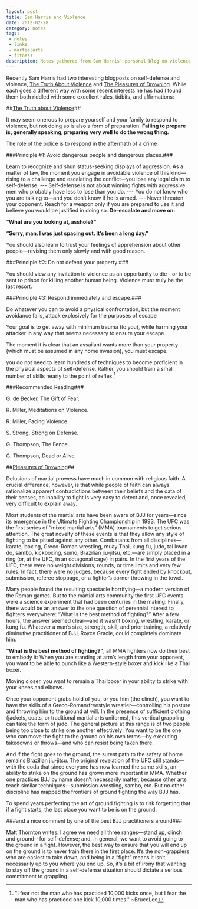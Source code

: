 ```yaml
---
layout: post
title: Sam Harris and Violence
date: 2012-02-28
category: notes
tags:
 - notes
 - links
 - martialarts
 - fitness
description: Notes gathered from Sam Harris' personal blog on violence and BJJ
---
```


Recently Sam Harris had two interesting blogposts on self-defense and violence, <a href="http://www.samharris.org/blog/item/the-truth-about-violence" target="_blank">The Truth About Violence</a> and <a href="http://www.samharris.org/blog/item/the-pleasures-of-drowning" target="_blank">The Pleasures of Drowning</a>.  While each goes a different way with some recent interests he has had I found them both riddled with some excellent rules, tidbits, and affirmations:

##<a href="http://www.samharris.org/blog/item/the-truth-about-violence" target="_blank">The Truth about Violence</a>##

It may seem onerous to prepare yourself and your family to respond to violence, but not doing so is also a form of preparation. **Failing to prepare is, generally speaking, preparing very well to do the wrong thing.**

The role of the police is to respond in the aftermath of a crime

###Principle #1: Avoid dangerous people and dangerous places.###

Learn to recognize and shun status-seeking displays of aggression.
As a matter of law, the moment you engage in avoidable violence of this kind—rising to a challenge and escalating the conflict—you lose any legal claim to self-defense.
--- Self-defense is not about winning fights with aggressive men who probably have less to lose than you do.
---  You do not know who you are talking to—and you don’t know if he is armed.
--- Never threaten your opponent.
 Reach for a weapon only if you are prepared to use it and believe you would be justified in doing so.
**De-escalate and move on:**

**“What are you looking at, asshole?”**

**“Sorry, man. I was just spacing out. It’s been a long day.”**

You should also learn to trust your feelings of apprehension about other people—revising them only slowly and with good reason.

###Principle #2: Do not defend your property.###

You should view any invitation to violence as an opportunity to die—or to be sent to prison for killing another human being. Violence must truly be the last resort.

###Principle #3: Respond immediately and escape.###

Do whatever you can to avoid a physical confrontation, but the moment avoidance fails, attack explosively for the purposes of escape

Your goal is to get away with minimum trauma (to you), while harming your attacker in any way that seems necessary to ensure your escape

The moment it is clear that an assailant wants more than your property (which must be assumed in any home invasion), you must escape.

you do not need to learn hundreds of techniques to become proficient in the physical aspects of self-defense. Rather, you should train a small number of skills nearly to the point of reflex.[^foot]

###Recommended Reading###

G. de Becker, The Gift of Fear.

R. Miller, Meditations on Violence. 

R. Miller, Facing Violence.

S. Strong, Strong on Defense.

G. Thompson, The Fence.

G. Thompson, Dead or Alive.

##<a href="http://www.samharris.org/blog/item/the-pleasures-of-drowning" target="_blank">Pleasures of Drowning</a>##

Delusions of martial prowess have much in common with religious faith. A crucial difference, however, is that while people of faith can always rationalize apparent contradictions between their beliefs and the data of their senses, an inability to fight is very easy to detect and, once revealed, very difficult to explain away.

Most students of the martial arts have been aware of BJJ for years—since its emergence in the Ultimate Fighting Championship in 1993. The UFC was the first series of “mixed martial arts” (MMA) tournaments to get serious attention. The great novelty of these events is that they allow any style of fighting to be pitted against any other. Combatants from all disciplines—karate, boxing, Greco-Roman wrestling, muay Thai, kung fu, judo, tai kwon do, sambo, kickboxing, sumo, Brazilian jiu-jitsu, etc.—are simply placed in a ring (or, at the UFC, in an octagonal cage) in pairs. In the first years of the UFC, there were no weight divisions, rounds, or time limits and very few rules. In fact, there were no judges, because every fight ended by knockout, submission, referee stoppage, or a fighter’s corner throwing in the towel.

Many people found the resulting spectacle horrifying—a modern version of the Roman games. But to the martial arts community the first UFC events were a science experiment that had been centuries in the making: Finally, there would be an answer to the one question of perennial interest to fighters everywhere: “What is the best method of fighting?” After a few hours, the answer seemed clear—and it wasn’t boxing, wrestling, karate, or kung fu. Whatever a man’s size, strength, skill, and prior training, a relatively diminutive practitioner of BJJ, Royce Gracie, could completely dominate him.


**“What is the best method of fighting?”**, all MMA fighters now do their best to embody it:
When you are standing at arm’s length from your opponent, you want to be able to punch like a Western-style boxer and kick like a Thai boxer.

Moving closer, you want to remain a Thai boxer in your ability to strike with your knees and elbows.

Once your opponent grabs hold of you, or you him (the clinch), you want to have the skills of a Greco-Roman/freestyle wrestler—controlling his posture and throwing him to the ground at will. In the presence of sufficient clothing (jackets, coats, or traditional martial arts uniforms), this vertical grappling can take the form of judo. The general picture at this range is of two people being too close to strike one another effectively: You want to be the one who can move the fight to the ground on his own terms—by executing takedowns or throws—and who can resist being taken there.

And if the fight goes to the ground, the surest path to the safety of home remains Brazilian jiu-jitsu. The original revelation of the UFC still stands—with the coda that since everyone has now learned the same skills, an ability to strike on the ground has grown more important in MMA. Whether one practices BJJ by name doesn’t necessarily matter, because other arts teach similar techniques—submission wrestling, sambo, etc. But no other discipline has mapped the frontiers of ground fighting the way BJJ has.

To spend years perfecting the art of ground fighting is to risk forgetting that if a fight starts, the last place you want to be is on the ground.

###and a nice comment by one of the best BJJ practitioners around###

Matt Thornton writes: I agree we need all three ranges—stand up, clinch and ground—for self-defense; and, in general, we want to avoid going to the ground in a fight. However, the best way to ensure that you will end up on the ground is to never train there in the first place. It’s the non-grapplers who are easiest to take down, and being in a “fight” means it isn’t necessarily up to you where you end up. So, it’s a bit of irony that wanting to stay off the ground in a self-defense situation should dictate a serious commitment to grappling.

[^foot]: "I fear not the man who has practiced 10,000 kicks once, but I fear the man who has practiced one kick 10,000 times." ~BruceLee
